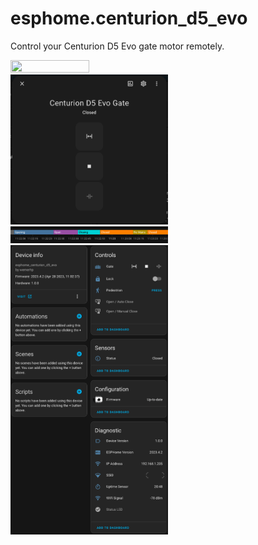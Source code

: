 # esphome.centurion_d5_evo
Control your Centurion D5 Evo gate motor remotely.

<img src="img.png" width="50%" height="50%">

<img src="img_1.png" width="50%" height="50%">
<img src="img_2.png" width="50%" height="50%">
<img src="img_3.png" width="50%" height="50%">
